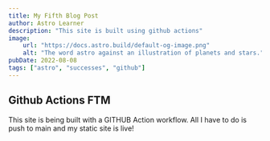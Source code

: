 ```yaml
---
title: My Fifth Blog Post
author: Astro Learner
description: "This site is built using github actions"
image:
    url: "https://docs.astro.build/default-og-image.png"
    alt: "The word astro against an illustration of planets and stars."
pubDate: 2022-08-08
tags: ["astro", "successes", "github"]
---
```


## Github Actions FTM

This site is being built with a GITHUB Action workflow. All I have to do is push to main and my static site is live!